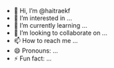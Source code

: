 - 👋 Hi, I’m @haitraekf
- 👀 I’m interested in ...
- 🌱 I’m currently learning ...
- 💞️ I’m looking to collaborate on ...
- 📫 How to reach me ...
- 😄 Pronouns: ...
- ⚡ Fun fact: ...

<!---
haitraekf/haitraekf is a ✨ special ✨ repository because its `README.md` (this file) appears on your GitHub profile.
You can click the Preview link to take a look at your changes.
--->
